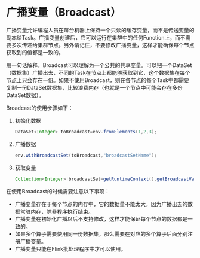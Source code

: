 # 广播变量（Broadcast）

广播变量允许编程人员在每台机器上保持一个只读的缓存变量，而不是传送变量的副本给Task。广播变量创建后，它可以运行在集群中的任何Function上，而不需要多次传递给集群节点。另外请记住，不要修改广播变量，这样才能确保每个节点获取到的值都是一致的。

用一句话解释，Broadcast可以理解为一个公共的共享变量。可以把一个DataSet（数据集）广播出去，不同的Task在节点上都能够获取到它，这个数据集在每个节点上只会存在一份。如果不使用Broadcast，则在各节点的每个Task中都需要复制一份DataSet数据集，比较浪费内存（也就是一个节点中可能会存在多份DataSet数据）。

Broadcast的使用步骤如下：

1. 初始化数据

   ```java
   DataSet<Integer> toBroadcast=env.fromElements(1,2,3);
   ```

2. 广播数据

   ```java
   env.withBroadcastSet(toBroadcast,"broadcastSetName");
   ```

3. 获取变量

   ```java
   Collection<Integer> broadcastSet=getRuntimeContext().getBroadcastVariable("broadcastSetName");
   ```

在使用Broadcast的时候需要注意以下事项：

- 广播变量存在于每个节点的内存中，它的数据量不能太大，因为广播出去的数据常驻内存，除非程序执行结束。
- 广播变量在初始化广播以后不支持修改，这样才能保证每个节点的数据都是一致的。
- 如果多个算子需要使用同一份数据集，那么需要在对应的多个算子后面分别注册广播变量。
- 广播变量只能在Flink批处理程序中才可以使用。